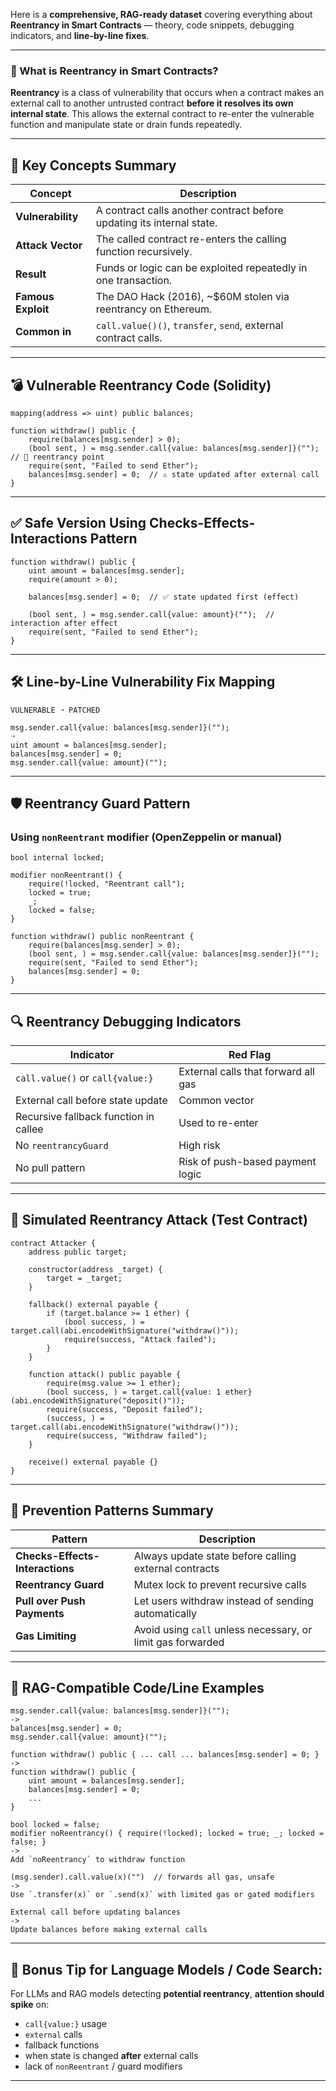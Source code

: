 Here is a **comprehensive, RAG-ready dataset** covering everything about **Reentrancy in Smart Contracts** — theory, code snippets, debugging indicators, and **line-by-line fixes**.

---

### 🔐 What is Reentrancy in Smart Contracts?

**Reentrancy** is a class of vulnerability that occurs when a contract makes an external call to another untrusted contract **before it resolves its own internal state**. This allows the external contract to re-enter the vulnerable function and manipulate state or drain funds repeatedly.

---

## 🧠 Key Concepts Summary

| Concept            | Description                                                           |
| ------------------ | --------------------------------------------------------------------- |
| **Vulnerability**  | A contract calls another contract before updating its internal state. |
| **Attack Vector**  | The called contract re-enters the calling function recursively.       |
| **Result**         | Funds or logic can be exploited repeatedly in one transaction.        |
| **Famous Exploit** | The DAO Hack (2016), \~\$60M stolen via reentrancy on Ethereum.       |
| **Common in**      | `call.value()()`, `transfer`, `send`, external contract calls.        |

---

## 💣 Vulnerable Reentrancy Code (Solidity)

```solidity
mapping(address => uint) public balances;

function withdraw() public {
    require(balances[msg.sender] > 0);
    (bool sent, ) = msg.sender.call{value: balances[msg.sender]}("");  // 🧨 reentrancy point
    require(sent, "Failed to send Ether");
    balances[msg.sender] = 0;  // ⚠️ state updated after external call
}
```

---

## ✅ Safe Version Using Checks-Effects-Interactions Pattern

```solidity
function withdraw() public {
    uint amount = balances[msg.sender];
    require(amount > 0);

    balances[msg.sender] = 0;  // ✅ state updated first (effect)

    (bool sent, ) = msg.sender.call{value: amount}("");  // interaction after effect
    require(sent, "Failed to send Ether");
}
```

---

## 🛠️ Line-by-Line Vulnerability Fix Mapping

```
VULNERABLE ➝ PATCHED

msg.sender.call{value: balances[msg.sender]}(""); 
➝
uint amount = balances[msg.sender];
balances[msg.sender] = 0;
msg.sender.call{value: amount}("");
```

---

## 🛡️ Reentrancy Guard Pattern

### Using `nonReentrant` modifier (OpenZeppelin or manual)

```solidity
bool internal locked;

modifier nonReentrant() {
    require(!locked, "Reentrant call");
    locked = true;
    _;
    locked = false;
}

function withdraw() public nonReentrant {
    require(balances[msg.sender] > 0);
    (bool sent, ) = msg.sender.call{value: balances[msg.sender]}("");
    require(sent, "Failed to send Ether");
    balances[msg.sender] = 0;
}
```

---

## 🔍 Reentrancy Debugging Indicators

| Indicator                             | Red Flag                            |
| ------------------------------------- | ----------------------------------- |
| `call.value()` or `call{value:}`      | External calls that forward all gas |
| External call before state update     | Common vector                       |
| Recursive fallback function in callee | Used to re-enter                    |
| No `reentrancyGuard`                  | High risk                           |
| No pull pattern                       | Risk of push-based payment logic    |

---

## 🔬 Simulated Reentrancy Attack (Test Contract)

```solidity
contract Attacker {
    address public target;

    constructor(address _target) {
        target = _target;
    }

    fallback() external payable {
        if (target.balance >= 1 ether) {
            (bool success, ) = target.call(abi.encodeWithSignature("withdraw()"));
            require(success, "Attack failed");
        }
    }

    function attack() public payable {
        require(msg.value >= 1 ether);
        (bool success, ) = target.call{value: 1 ether}(abi.encodeWithSignature("deposit()"));
        require(success, "Deposit failed");
        (success, ) = target.call(abi.encodeWithSignature("withdraw()"));
        require(success, "Withdraw failed");
    }

    receive() external payable {}
}
```

---

## 🔐 Prevention Patterns Summary

| Pattern                         | Description                                                 |
| ------------------------------- | ----------------------------------------------------------- |
| **Checks-Effects-Interactions** | Always update state before calling external contracts       |
| **Reentrancy Guard**            | Mutex lock to prevent recursive calls                       |
| **Pull over Push Payments**     | Let users withdraw instead of sending automatically         |
| **Gas Limiting**                | Avoid using `call` unless necessary, or limit gas forwarded |

---

## 🧾 RAG-Compatible Code/Line Examples

```text
msg.sender.call{value: balances[msg.sender]}(""); 
-> 
balances[msg.sender] = 0;
msg.sender.call{value: amount}("");

function withdraw() public { ... call ... balances[msg.sender] = 0; }
-> 
function withdraw() public {
    uint amount = balances[msg.sender];
    balances[msg.sender] = 0;
    ...
}

bool locked = false;
modifier noReentrancy() { require(!locked); locked = true; _; locked = false; }
-> 
Add `noReentrancy` to withdraw function

(msg.sender).call.value(x)("")  // forwards all gas, unsafe
-> 
Use `.transfer(x)` or `.send(x)` with limited gas or gated modifiers

External call before updating balances
-> 
Update balances before making external calls
```

---

## 🧠 Bonus Tip for Language Models / Code Search:

For LLMs and RAG models detecting **potential reentrancy**, **attention should spike** on:

* `call{value:}` usage
* `external` calls
* fallback functions
* when state is changed **after** external calls
* lack of `nonReentrant` / guard modifiers

---